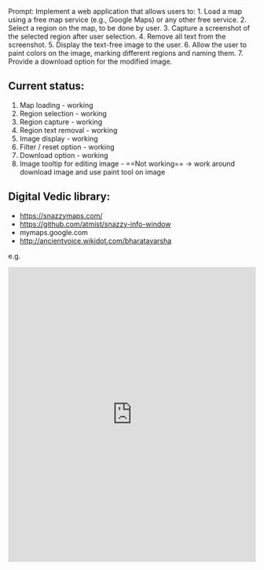 Prompt:
Implement a web application that allows users to: 1. Load a map using a free map service (e.g., Google Maps) or any other free service. 2. Select a region on the map, to be done by user. 3. Capture a screenshot of the selected region after user selection. 4. Remove all text from the screenshot. 5. Display the text-free image to the user. 6. Allow the user to paint colors on the image, marking different regions and naming them. 7. Provide a download option for the modified image.

Current status:
---------------
1. Map loading - working
2. Region selection - working
3. Region capture - working
4. Region text removal - working
5. Image display - working
6. Filter / reset option - working
7. Download option - working
8. Image tooltip for editing image - ==Not working== -> work around download image and use paint tool on image


Digital Vedic library:
-----------------------
- https://snazzymaps.com/
- https://github.com/atmist/snazzy-info-window
- mymaps.google.com
- http://ancientvoice.wikidot.com/bharatavarsha

e.g.
<iframe src="https://snazzymaps.com/embed/661040" width="100%" height="600px" style="border:none;"></iframe>
